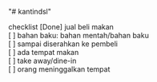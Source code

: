 "# kantindsl" 

checklist 
[Done] jual beli makan  
[ ] bahan baku: bahan mentah/bahan baku  
[ ] sampai diserahkan ke pembeli  
[ ] ada tempat makan  
[ ] take away/dine-in  
[ ] orang meninggalkan tempat  

